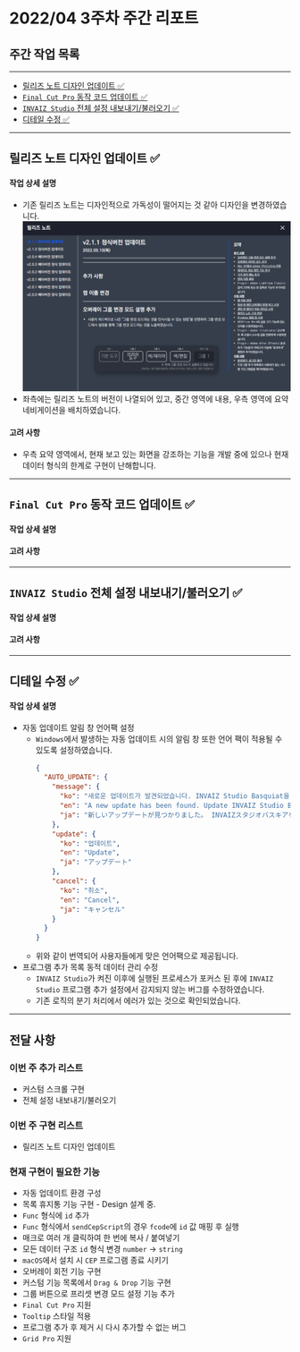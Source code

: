 # 2022/04 3주차 주간 리포트

## 주간 작업 목록

---

- [릴리즈 노트 디자인 업데이트 ✅](#릴리즈-노트-디자인-업데이트-)
- [`Final Cut Pro` 동작 코드 업데이트 ✅](#final-cut-pro-동작-코드-업데이트-)
- [`INVAIZ Studio` 전체 설정 내보내기/불러오기 ✅](invaiz-studio-전체-설정-내보내기불러오기-)
- [디테일 수정 ✅](#디테일-수정-)

---

## 릴리즈 노트 디자인 업데이트 ✅

#### 작업 상세 설명

- 기존 릴리즈 노트는 디자인적으로 가독성이 떨어지는 것 같아 디자인을 변경하였습니다.
  ![릴리즈_노트_디자인_업데이트](./assets/릴리즈_노트_디자인_업데이트.gif)
- 좌측에는 릴리즈 노트의 버전이 나열되어 있고, 중간 영역에 내용, 우측 영역에 요약 네비게이션을 배치하였습니다.

#### 고려 사항

- 우측 요약 영역에서, 현재 보고 있는 화면을 강조하는 기능을 개발 중에 있으나 현재 데이터 형식의 한계로 구현이 난해합니다.

---

## `Final Cut Pro` 동작 코드 업데이트 ✅

#### 작업 상세 설명

#### 고려 사항

---

## `INVAIZ Studio` 전체 설정 내보내기/불러오기 ✅

#### 작업 상세 설명

#### 고려 사항

---

## 디테일 수정 ✅

#### 작업 상세 설명

- 자동 업데이트 알림 창 언어팩 설정
  - `Windows`에서 발생하는 자동 업데이트 시의 알림 창 또한 언어 팩이 적용될 수 있도록 설정하였습니다.
    ```json
    {
      "AUTO_UPDATE": {
        "message": {
          "ko": "새로운 업데이트가 발견되었습니다. INVAIZ Studio Basquiat을 업데이트 하시겠습니까?",
          "en": "A new update has been found. Update INVAIZ Studio Basquiat?",
          "ja": "新しいアップデートが見つかりました。 INVAIZスタジオバスキアを更新しますか?"
        },
        "update": {
          "ko": "업데이트",
          "en": "Update",
          "ja": "アップデート"
        },
        "cancel": {
          "ko": "취소",
          "en": "Cancel",
          "ja": "キャンセル"
        }
      }
    }
    ```
  - 위와 같이 번역되어 사용자들에게 맞은 언어팩으로 제공됩니다.
- 프로그램 추가 목록 동적 데이터 관리 수정
  - `INVAIZ Studio`가 켜진 이후에 실행된 프로세스가 포커스 된 후에 `INVAIZ Studio` 프로그램 추가 설정에서 감지되지 않는 버그를 수정하였습니다.
  - 기존 로직의 분기 처리에서 에러가 있는 것으로 확인되었습니다.

---

## 전달 사항

### 이번 주 추가 리스트

- 커스텀 스크롤 구현
- 전체 설정 내보내기/불러오기

### 이번 주 구현 리스트

- 릴리즈 노트 디자인 업데이트

### 현재 구현이 필요한 기능

- 자동 업데이트 환경 구성
- 목록 휴지통 기능 구현 - Design 설계 중.
- `Func` 형식에 `id` 추가
- `Func` 형식에서 `sendCepScript`의 경우 `fcode`에 `id` 값 매핑 후 실행
- 매크로 여러 개 클릭하여 한 번에 복사 / 붙여넣기
- 모든 데이터 구조 `id` 형식 변경 `number` -> `string`
- `macOS`에서 설치 시 `CEP` 프로그램 종료 시키기
- 오버레이 회전 기능 구현
- 커스텀 기능 목록에서 `Drag & Drop` 기능 구현
- 그룹 버튼으로 프리셋 변경 모드 설정 기능 추가
- `Final Cut Pro` 지원
- `Tooltip` 스타일 적용
- 프로그램 추가 후 제거 시 다시 추가할 수 없는 버그
- `Grid Pro` 지원
